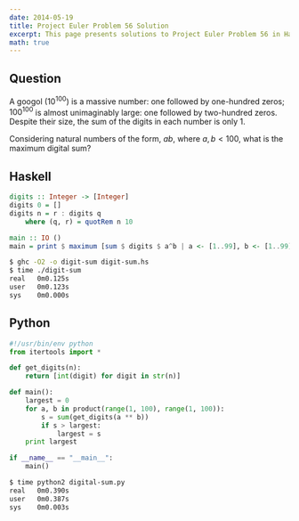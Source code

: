 ```yaml
---
date: 2014-05-19
title: Project Euler Problem 56 Solution
excerpt: This page presents solutions to Project Euler Problem 56 in Haskell and Python.
math: true
---
```



## Question

A googol ($10^{100}$) is a massive number: one followed by one-hundred
zeros; $100^{100}$ is almost unimaginably large: one followed by
two-hundred zeros. Despite their size, the sum of the digits in each
number is only 1.

Considering natural numbers of the form, $ab$, where $a, b < 100$, what
is the maximum digital sum?






## Haskell

```haskell
digits :: Integer -> [Integer]
digits 0 = []
digits n = r : digits q
    where (q, r) = quotRem n 10

main :: IO ()
main = print $ maximum [sum $ digits $ a^b | a <- [1..99], b <- [1..99]]
```


```bash
$ ghc -O2 -o digit-sum digit-sum.hs
$ time ./digit-sum
real   0m0.125s
user   0m0.123s
sys    0m0.000s
```



## Python

```python
#!/usr/bin/env python
from itertools import *

def get_digits(n):
    return [int(digit) for digit in str(n)]

def main():
    largest = 0
    for a, b in product(range(1, 100), range(1, 100)):
        s = sum(get_digits(a ** b))
        if s > largest:
            largest = s
    print largest

if __name__ == "__main__":
    main()
```


```bash
$ time python2 digital-sum.py
real   0m0.390s
user   0m0.387s
sys    0m0.003s
```


